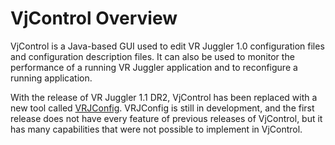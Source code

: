 # VjControl Overview #

VjControl is a Java-based GUI used to edit VR Juggler 1.0 configuration files and configuration description files.  It can also be used to monitor the performance of a running VR Juggler application and to reconfigure a running application.

With the release of VR Juggler 1.1 DR2, VjControl has been replaced with a new tool called [VRJConfig](VrjConfig.md).  VRJConfig is still in development, and the first release does not have every feature of previous releases of VjControl, but it has many capabilities that were not possible to implement in VjControl.
